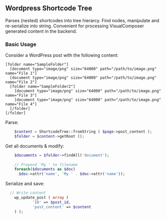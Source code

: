 ## Wordpress Shortcode Tree

Parses (nested) shortcodes into tree hierarcy. Find nodes, manipulate and re-serialize into string. Convenient for processing VisualComposer generated content in the backend.

### Basic Usage

Consider a WordPress post with the following content:

```
[folder name="SampleFolder"]
  [document type="image/png" size="64000" path="/path/to/image.png" name="File 1"]
  [document type="image/png" size="64000" path="/path/to/image.png" name="File 2"]
  [folder name="SampleFolder2"]
    [document type="image/png" size="64000" path="/path/to/image.png" name="File 3"]
    [document type="image/png" size="64000" path="/path/to/image.png" name="File 4"]
  [/folder]
[/folder]
```

Parse:

```php
	$content = ShortcodeTree::fromString ( $page->post_content );
	$folder = $content->getRoot ();
```

Get all documents & modify:

```php
	$documents = $folder->findAll('document');
	
	// Prepend 'My ' to filename
	foreach($documents as $doc)
	  $doc->attr('name', 'My ' . $doc->attr('name'));
```

Serialize and save:
```php
  // Write content
	wp_update_post ( array (
			'ID' => $post_id,
			'post_content' => $content 
	) );
```
